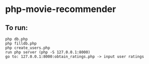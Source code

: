 # php-movie-recommender
## To run:

```
php db.php
php filldb.php
php create_users.php
run php server (php -S 127.0.0.1:8000)
go to: 127.0.0.1:8000:obtain_ratings.php -> input user ratings
```
